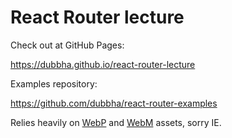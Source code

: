 # React Router lecture

Check out at GitHub Pages:

https://dubbha.github.io/react-router-lecture

Examples repository:

https://github.com/dubbha/react-router-examples

Relies heavily on [WebP](https://caniuse.com/#feat=webp) and [WebM](https://caniuse.com/#feat=webm) assets, sorry IE.
